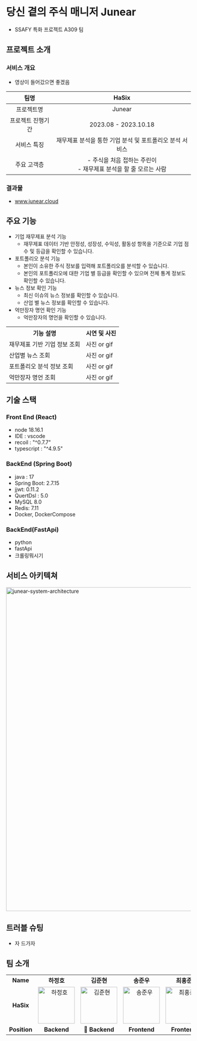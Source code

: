# 당신 곁의 주식 매니저 Junear

- SSAFY 특화 프로젝트 A309 팀

## 프로젝트 소개

### 서비스 개요

- 영상이 들어갔으면 좋겠음

|       팀명        |                                HaSix                                 |
| :---------------: | :------------------------------------------------------------------: |
|    프로젝트명     |                                Junear                                |
| 프로젝트 진행기간 |                         2023.08 - 2023.10.18                         |
|    서비스 특징    |       재무제표 분석을 통한 기업 분석 및 포트폴리오 분석 서비스       |
|    주요 고객층    | - 주식을 처음 접하는 주린이 <br> - 재무제표 분석을 할 줄 모르는 사람 |

### 결과물

- <a href="https://www.junear.cloud" target="_blank">www.junear.cloud</a>

## 주요 기능

- 기업 재무제표 분석 기능
  - 재무제표 데이터 기반 안정성, 성장성, 수익성, 활동성 항목을 기준으로 기업 점수 및 등급을 확인할 수 있습니다.
- 포트폴리오 분석 기능
  - 본인이 소유한 주식 정보를 입력해 포트폴리오를 분석할 수 있습니다.
  - 본인의 포트폴리오에 대한 기업 별 등급을 확인할 수 있으며 전체 통계 정보도 확인할 수 있습니다.
- 뉴스 정보 확인 기능
  - 최신 이슈의 뉴스 정보를 확인할 수 있습니다.
  - 산업 별 뉴스 정보를 확인할 수 있습니다.
- 억만장자 명언 확인 기능
  - 억만장자의 명언을 확인할 수 있습니다.

<table>
    <tr>
        <th>
        기능 설명
        </th>
        <th>
         시연 및 사진
        </th>
    </tr>
    <tr>
        <td>
            재무제표 기반 기업 정보 조회
        </td>
        <td>
         사진 or gif 
        </td>
    </tr>
    <tr>
        <td>
            산업별 뉴스 조회
        </td>
        <td>
         사진 or gif
        </td>
    </tr>
    <tr>
        <td>
            포트폴리오 분석 정보 조회
        </td>
        <td>
         사진 or gif
        </td>
    </tr>
    <tr>
        <td>
            억만장자 명언 조회
        </td>
        <td>
         사진 or gif
        </td>
    </tr>

</table>

## 기술 스택

### Front End (React)

- node 18.16.1
- IDE : vscode
- recoil : "^0.7.7"
- typescript : "^4.9.5"

### BackEnd (Spring Boot)

- java : 17
- Spring Boot: 2.7.15
- jjwt: 0.11.2
- QuertDsl : 5.0
- MySQL 8.0
- Redis: 7.11
- Docker, DockerCompose

### BackEnd(FastApi)

- python
- fastApi
- 크롤링뭐시기

## 서비스 아키텍쳐

<div markdown="1">
<img width="881" alt="junear-system-architecture" src="https://github.com/InHyeok-J/InHyeok-J/assets/28949213/86145ddf-0a25-4f12-acb6-d4a89288332c">

## 트러블 슈팅

- 자 드가자

## 팀 소개

<table>
  <tr>
    <td align="center"><b>Name</b></td>
    <td align="center"><b>하정호</b></td>
    <td align="center"><b>김준현</b></td>
    <td align="center"><b>송준우</b></td>
    <td align="center"><b>최홍준</b></td>
    <td align="center"><b>김정락</b></td>
    <td align="center"><b>조인혁</b></td>
  </tr>
  <tr>
    <td align="center" vertical-align="middle"><b>HaSix</b></td>
    <td align="center"><img src="https://github.com/InHyeok-J/InHyeok-J/assets/28949213/4ab2e9f3-4ef1-4a55-a3db-7c04e2b5427d" width="100px" alt="하정호"/></td>
    <td align="center"><img width="100px" alt="김준현" src="https://github.com/InHyeok-J/InHyeok-J/assets/28949213/afd489ac-a1ff-48ef-aae9-74abf992e4e9"></td>
    <td align="center"><img src="https://github.com/InHyeok-J/InHyeok-J/assets/28949213/5a2654bf-745a-443f-b03e-188d5ca33f38" width="100px;" alt="송준우"/><br /></td>
    <td align="center"><img src="https://github.com/InHyeok-J/InHyeok-J/assets/28949213/12fc50d8-b345-4ce2-8789-71b47a0cf826" width="100px;" alt="최홍준"/><br /></td>
    <td align="center"><img width="100px" alt="김정락" src="https://github.com/InHyeok-J/InHyeok-J/assets/28949213/26fd5ea8-0367-4bd1-97b7-1c1be802df2a"></td>
    <td align="center"><img src="https://github.com/InHyeok-J/InHyeok-J/assets/28949213/3ac5569d-175c-48d5-b51e-79cec0ba225a" width="100px;" alt="조인혁"/><br /></td>
  </tr>
  <tr>
    <td align="center"><b>Position</b></td>
    <td align="center"><b> Backend</b></td>
    <td align="center"><b>👑 Backend</b></td>
    <td align="center"><b>Frontend</b></td>
    <td align="center"><b>Frontend</b></td>
    <td align="center"><b>Backend</b></td>
    <td align="center"><b>Backend</b></td>
  </tr>
</table>
